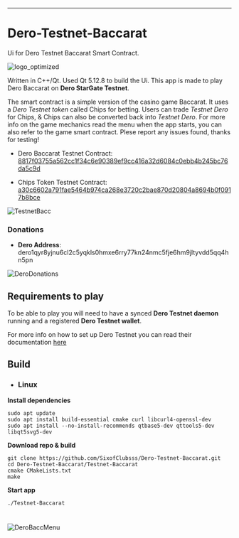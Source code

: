 ---
# Dero-Testnet-Baccarat
Ui for Dero Testnet Baccarat Smart Contract.

![logo_optimized](https://user-images.githubusercontent.com/84689659/165416164-7e63fc07-e2ef-4391-9e6b-ed8eeaa6d2af.png)

Written in C++/Qt. Used Qt 5.12.8 to build the Ui. This app is made to play Dero Baccarat on **Dero StarGate Testnet**. 

The smart contract is a simple version of the casino game Baccarat. It uses a _Dero Testnet token_ called Chips for betting. Users can trade _Testnet Dero_ for Chips, & Chips can also be converted back into _Testnet Dero_. For more info on the game mechanics read the menu when the app starts, you can also refer to the game smart contract. Plese report any issues found, thanks for testing!

- Dero Baccarat Testnet Contract: [8817f03755a562cc1f34c6e90389ef9cc416a32d6084c0ebb4b245bc76da5c9d](a30c6602a791fae5464b974ca268e3720c2bae870d20804a8694b0f0917b8bce)

- Chips Token Testnet Contract: [a30c6602a791fae5464b974ca268e3720c2bae870d20804a8694b0f0917b8bce](https://testnetexplorer.derohe.com/tx/a30c6602a791fae5464b974ca268e3720c2bae870d20804a8694b0f0917b8bce)

![TestnetBacc](https://user-images.githubusercontent.com/84689659/165413415-db5de7bd-691d-4f65-877d-c6f0ec41256b.jpg)
### Donations
- **Dero Address**: dero1qyr8yjnu6cl2c5yqkls0hmxe6rry77kn24nmc5fje6hm9jltyvdd5qq4hn5pn

![DeroDonations](https://user-images.githubusercontent.com/84689659/165414903-44164e7e-4277-44f8-b1fe-8d139f559db1.jpg)


## Requirements to play
To be able to play you will need to have a synced **Dero Testnet daemon** running and a registered **Dero Testnet wallet**.

For more info on how to set up Dero Testnet you can read their documentation [here](https://docs.dero.io/rtd_pages/basic_deploysc.html#setting-up-a-testnet-environment)

## Build

- ### Linux

**Install dependencies**
```
sudo apt update
sudo apt install build-essential cmake curl libcurl4-openssl-dev
sudo apt install --no-install-recommends qtbase5-dev qttools5-dev libqt5svg5-dev
```

**Download repo & build**
```
git clone https://github.com/SixofClubsss/Dero-Testnet-Baccarat.git
cd Dero-Testnet-Baccarat/Testnet-Baccarat
cmake CMakeLists.txt
make
```

**Start app**
```
./Testnet-Baccarat
```
#
![DeroBaccMenu](https://user-images.githubusercontent.com/84689659/165540180-e7c8e1fb-3e76-484f-847d-1b6e98f68e60.jpg)
#
